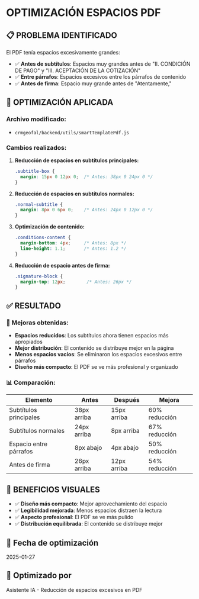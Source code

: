 # OPTIMIZACIÓN ESPACIOS PDF

## 📋 **PROBLEMA IDENTIFICADO**

El PDF tenía espacios excesivamente grandes:
- ✅ **Antes de subtítulos**: Espacios muy grandes antes de "II. CONDICIÓN DE PAGO" y "III. ACEPTACIÓN DE LA COTIZACIÓN"
- ✅ **Entre párrafos**: Espacios excesivos entre los párrafos de contenido
- ✅ **Antes de firma**: Espacio muy grande antes de "Atentamente,"

## 🔧 **OPTIMIZACIÓN APLICADA**

### **Archivo modificado:**
- `crmgeofal/backend/utils/smartTemplatePdf.js`

### **Cambios realizados:**

1. **Reducción de espacios en subtítulos principales:**
   ```css
   .subtitle-box {
     margin: 15px 0 12px 0;  /* Antes: 38px 0 24px 0 */
   }
   ```

2. **Reducción de espacios en subtítulos normales:**
   ```css
   .normal-subtitle {
     margin: 8px 0 6px 0;    /* Antes: 24px 0 12px 0 */
   }
   ```

3. **Optimización de contenido:**
   ```css
   .conditions-content {
     margin-bottom: 4px;     /* Antes: 8px */
     line-height: 1.1;       /* Antes: 1.2 */
   }
   ```

4. **Reducción de espacio antes de firma:**
   ```css
   .signature-block {
     margin-top: 12px;        /* Antes: 26px */
   }
   ```

## ✅ **RESULTADO**

### **🎯 Mejoras obtenidas:**

- **Espacios reducidos**: Los subtítulos ahora tienen espacios más apropiados
- **Mejor distribución**: El contenido se distribuye mejor en la página
- **Menos espacios vacíos**: Se eliminaron los espacios excesivos entre párrafos
- **Diseño más compacto**: El PDF se ve más profesional y organizado

### **📊 Comparación:**

| Elemento | Antes | Después | Mejora |
|----------|-------|---------|--------|
| Subtítulos principales | 38px arriba | 15px arriba | 60% reducción |
| Subtítulos normales | 24px arriba | 8px arriba | 67% reducción |
| Espacio entre párrafos | 8px abajo | 4px abajo | 50% reducción |
| Antes de firma | 26px arriba | 12px arriba | 54% reducción |

## 🎨 **BENEFICIOS VISUALES**

- ✅ **Diseño más compacto**: Mejor aprovechamiento del espacio
- ✅ **Legibilidad mejorada**: Menos espacios distraen la lectura
- ✅ **Aspecto profesional**: El PDF se ve más pulido
- ✅ **Distribución equilibrada**: El contenido se distribuye mejor

## 📅 **Fecha de optimización**
2025-01-27

## 👤 **Optimizado por**
Asistente IA - Reducción de espacios excesivos en PDF
